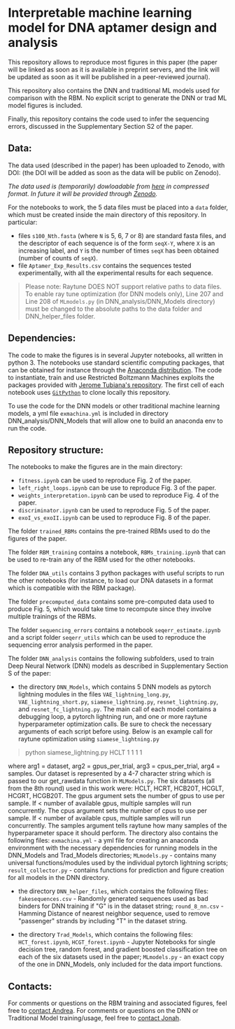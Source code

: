 # Interpretable machine learning model for DNA aptamer design and analysis

This repository allows to reproduce most figures in this paper (the paper will be linked as soon as it is available in preprint servers, and the link will be updated as soon as it will be published in a peer-reviewed journal).

This repository also contains the DNN and traditional ML models used for comparison with the RBM. No explicit script to generate the DNN or trad ML model figures is included.

Finally, this repository contains the code used to infer the sequencing errors, discussed in the Supplementary Section S2 of the paper.

## Data:
The data used (described in the paper) has been uploaded to Zenodo, with DOI: (the DOI will be added as soon as the data will be public on Zenodo).

*The data used is (temporarily) dowloadable from [here](https://web.cubbit.io/link/#a3ba49a1-3ecc-46cc-a61d-aa7e96bf6a05) in compressed format. In future it will be provided through [Zenodo](https://zenodo.org/).*

For the notebooks to work, the 5 data files must be placed into a `data` folder, which must be created inside the main directory of this repository.
In particular:
- files `s100_Nth.fasta` (where `N` is 5, 6, 7 or 8) are standard fasta files, and the descriptor of each sequence is of the form `seqX-Y`, where `X` is an increasing label, and `Y` is the number of times `seqX` has been obtained (number of counts of `seqX`).
- file `Aptamer_Exp_Results.csv` contains the sequences tested experimentally, with all the experimental results for each sequence.

> Please note: Raytune DOES NOT support relative paths to data files. To enable ray tune optimization (for DNN models only), Line 207 and Line 208 of `MLmodels.py` (in DNN_analysis/DNN_Models directory) must be changed to the absolute paths to the data folder and DNN_helper_files folder.


## Dependencies:
The code to make the figures is in several Jupyter notebooks, all written in python 3. The notebooks use standard scientific computing packages, that can be obtained for instance through the [Anaconda distribution](https://www.anaconda.com/products/individual).
The code to instantiate, train and use Restricted Boltzmann Machines exploits the packages provided with [Jerome Tubiana's repository](https://github.com/jertubiana/PGM). The first cell of each notebook uses [`GitPython`](https://github.com/gitpython-developers/GitPython) to clone locally this repository.

To use the code for the DNN models or other traditional machine learning models, a yml file `exmachina.yml` is included in directory DNN_analysis/DNN_Models that will allow one to build an anaconda env to run the code.

## Repository structure:
The notebooks to make the figures are in the main directory:
- `fitness.ipynb` can be used to reproduce Fig. 2 of the paper.
- `left_right_loops.ipynb` can be use to reproduce Fig. 3 of the paper.
- `weights_interpretation.ipynb` can  be used to reproduce Fig. 4 of the paper.
- `discriminator.ipynb` can be used to reproduce Fig. 5 of the paper.
- `exoI_vs_exoII.ipynb` can be used to reproduce Fig. 8 of the paper.

The folder `trained_RBMs` contains the pre-trained RBMs used to do the figures of the paper.

The folder `RBM_training` contains a notebook, `RBMs_training.ipynb` that can be used to re-train any of the RBM used for the other notebooks.

The folder `DNA_utils` contains 3 python packages with useful scripts to run the other notebooks (for instance, to load our DNA datasets in a format which is compatible with the RBM package).

The folder `precomputed_data` contains some pre-computed data used to produce Fig. 5, which would take time to recompute since they involve multiple trainings of the RBMs.

The folder `sequencing_errors` contains a notebook `seqerr_estimate.ipynb` and a script folder `seqerr_utils` which can be used to reproduce the sequencing error analysis performed in the paper.

The folder `DNN_analysis` contains the following subfolders, used to train Deep Neural Network (DNN) models as described in Supplementary Section S of the paper:

- the directory `DNN_Models`, which contains 5 DNN models as pytorch lightning modules in the files `VAE_lightning_long.py`, `VAE_lightning_short.py`, `siamese_lightning.py`, `resnet_lightning.py`, and `resnet_fc_lightning.py`. The main call of each model contains a debugging loop, a pytorch lightning run, and one or more raytune hyperparameter optimization calls. Be sure to check the necessary arguments of each script before using. Below is an example call for raytune optimization using `siamese_lightning.py` 
> python siamese_lightning.py HCLT 1 1 1 1    

  where arg1 = dataset, arg2 = gpus_per_trial, arg3 = cpus_per_trial,  arg4 = samples. Our dataset is represented by a 4-7 character string which is passed to our get_rawdata function in `MLModels.py`. The six datasets (all from the 8th round) used in this work were: HCLT, HCRT, HCB20T, HCGLT, HCGRT, HCGB20T. The gpus argument sets the number of gpus to use per sample. If < number of available gpus, multiple samples will run concurrently. The cpus argument sets the number of cpus to use per sample. If < number of available cpus, multiple samples will run concurrently. The samples argument tells raytune how many samples of the hyperparameter space it should perform.
  The directory also contains the following files: `exmachina.yml` - a yml file for creating an anaconda environment with the necessary dependencies for running models in the DNN_Models and Trad_Models directories; `MLmodels.py` - contains many universal functions/modules used by the individual pytorch lightning scripts; `result_collector.py` - contains functions for prediction and figure creation for all models in the DNN directory.
  
- the directory `DNN_helper_files`, which contains the following files: `fakesequences.csv` - Randomly generated sequences used as bad binders for DNN training if "G" is in the dataset string; `round_8_nn.csv` - Hamming Distance of nearest neighbor sequence, used to remove "passenger" strands by including "T" in the dataset string.

- the directory `Trad_Models`, which contains the following files: `HCT_forest.ipynb`, `HCGT_forest.ipynb` - Jupyter Notebooks for single decision tree, random forest, and gradient boosted classification tree on each of the six datasets used in the paper; `MLmodels.py` - an exact copy of the one in DNN_Models, only included for the data import functions.

## Contacts:
For comments or questions on the RBM training and associated figures, feel free to [contact Andrea](mailto:andrea.dgioacchino@gmail.com).
For comments or questions on the DNN or Traditional Model training/usage, feel free to [contact Jonah](mailto:jprocyk@asu.edu).